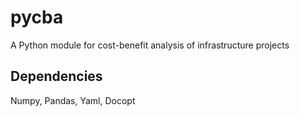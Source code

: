 # pycba
A Python module for cost-benefit analysis of infrastructure projects


## Dependencies

Numpy, Pandas, Yaml, Docopt
